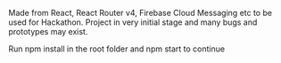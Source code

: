 Made from React, React Router v4, Firebase Cloud Messaging etc to be used for Hackathon.
Project in very initial stage and many bugs and prototypes may exist.

Run npm install in the root folder and npm start to continue
